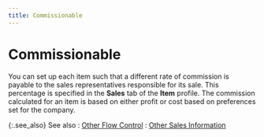 ```yaml
---
title: Commissionable
---
```


# Commissionable


You can set up each item such that a different rate of commission is  payable to the sales representatives responsible for its sale. This percentage  is specified in the **Sales** tab  of the **Item** profile. The commission  calculated for an item is based on either profit or cost based on preferences  set for the company.


{:.see_also}
See also
: [Other  Flow Control]({{site.bp_chm}}/other-flow-control/the-other-flow-control-dialog-box/other_flow_control_item_cost_sales_summary_tab.html)
: [Other  Sales Information]({{site.mi_baseurl}}/item-profile-details/other-items-information/sales/other_sales_information_item_profile.html)
